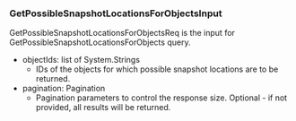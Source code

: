 ### GetPossibleSnapshotLocationsForObjectsInput
GetPossibleSnapshotLocationsForObjectsReq is the input for
GetPossibleSnapshotLocationsForObjects query.

- objectIds: list of System.Strings
  - IDs of the objects for which possible snapshot locations are to be
returned.
- pagination: Pagination
  - Pagination parameters to control the response size.
Optional - if not provided, all results will be returned.
